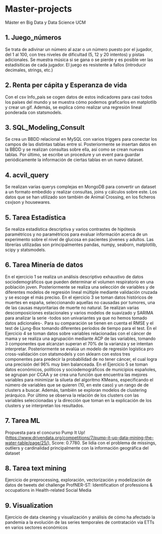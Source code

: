 # Master-projects
Máster en Big Data y Data Science UCM
## 1. Juego_números
Se trata de adivinar un número al azar o un número puesto por el jugador, del 1 al 100, con tres niveles de dificultad (5, 12 y 20 intentos) y pistas adicionales. Se muestra música si se gana o se pierde y es posible ver las estadísiticas de cada jugador. El juego es resistente a fallos (introducir decimales, strings, etc.)
## 2. Renta per cápita y Esperanza de vida
Con el csv Info_pais se cogen datos de estos indicadores para casi todos los países del mundo y se muestra cómo podemos graficarlos en matplotlib y crear un gif. Además, se explica cómo realizar una regresión lineal ponderada con statsmodels.
## 3. SQL_Modeling_Consult
Se crea un BBDD relacional en MySQL con varios triggers para conectar los campos de las distintas tablas entre sí. Posteriormente se insertan datos en la BBDD y se realizan consultas sobre ella, así como se crean nuevas tablas. Por último, se escribe un procedure y un event para guardar periódicamente la información de ciertas tablas en un nuevo dataset.
## 4. acvil_query
Se realizan varias querys complejas en MongoDB para convertir un dataset a un formato embedido y realizar consultas, joins y cálculos sobre este. Los datos que se han utilizado son también de Animal Crossing, en los ficheros csvjson y housewares.
## 5. Tarea Estadística
Se realiza estadística descriptiva y varios contrastes de hipótesis paramétricos y no paramétricos para evaluar información acerca de un experimento sobre el nivel de glucosa en pacientes jóvenes y adultos. Las librerías utilizadas son principalmentes pandas, numpy, seaborn, matplotlib, scipy y statsmodels.
## 6. Tarea Minería de datos
En el ejercicio 1 se realiza un análisis descriptivo exhaustivo de datos sociodemográficos que pueden determinar el volumen respiratorio en una población joven. Posteriormente se realiza una selección de variables y de diferentes modelos de regresión lineal múltiple mediante validación cruzada y se escoge el más preciso.
En el ejercicio 3 se toman datos históricos de muertes en españa, seleccionando aquellas no causadas por tumores, una de las causas mayoritarias de muerte no natural. Se realizan varias descomposiciones estacionales y varios modelos de suavizado y SARIMA para analizar la serie -todos son univariantes ya que no hemos tomado datos adicionales-. Para su comparación se tienen en cuenta el RMSE y el test de Ljung-Box tomando diferentes períodos de tiempo para el test.
En el Ejercicio 4 se toman datos sobre variables relacionadas con el cáncer de mama y se realiza una agrupación mediante ACP de las variables, tomando 3 componentes que alcanzan superan el 70% de la varianza y se intentan interpretar. Posteriormente se evalúa un modelo de regresión logística pro cross-validación con statsmodels y con sklearn con estos tres componentes para predecir la probabilidad de no tener cáncer, el cual logra una precisión del 96% muy bien balanceada.
En el Ejercicio 5 se toman datos económicos, políticos y sociodemográficos de municipios españoles, se agrupan por CCAA y se crea una función que encuentra las mejores variables para minimizar la silueta del algoritmo KMeans, especificando el número de variables que se quieren (10, en este caso) y un rango de de clusters a buscar. Además, también se exploran modelos de clustering jerárquico. Por último se observa la relación de los clusters con las variables seleccionadas y la dirección que toman en la explicación de los clusters y se interpretan los resultados.
## 7. Tarea ML
Propuesta para el concurso Pump It Up! (https://www.drivendata.org/competitions/7/pump-it-up-data-mining-the-water-table/page/25/), Score: 0.7780. Se lidia con el problema de missings, outliers y cardinalidad principalmente con la información geográfica del dataset
## 8. Tarea text mining
Ejercicio de preprocessing, exploración, vectorización y modelización de datos de tweets del challenge ProfNER-ST: Identification of professions & occupations in Health-related Social Media
## 9. Visualization
Ejercicio de data cleaning y visualización y análisis de cómo ha afectado la pandemia a la evolución de las series temporales de contratación via ETTs en varios sectores económicos
